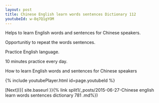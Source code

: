 ```yaml
---
layout: post
title: Chinese English learn words sentences Dictionary 112 
youtubeId: w-8q7Q1gYOM
---
```

 
 
Helps to learn English words and sentences for Chinese speakers.

Opportunitiy to repeat the words sentences. 

Practice English language. 
 
10 minutes practice every day. 
 
How to learn English words and sentences for Chinese speakers 
 
{% include youtubePlayer.html id=page.youtubeId %}
 
 
[Next]({{ site.baseurl }}{% link  split1/_posts/2015-06-27-Chinese english learn words sentences dictionary 781 .md%})
 
